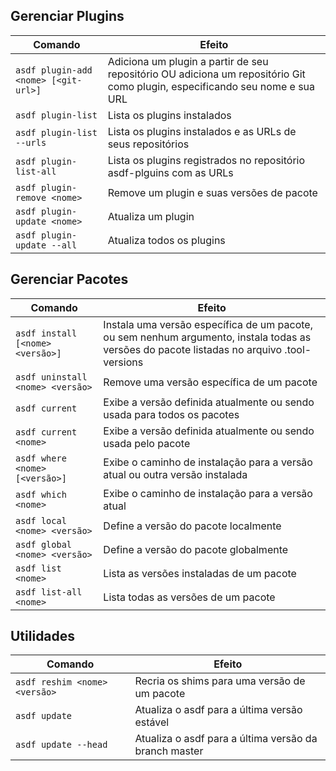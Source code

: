 ## Gerenciar Plugins

| Comando                              | Efeito                                                       |
| ------------------------------------ | ------------------------------------------------------------ |
| `asdf plugin-add <nome> [<git-url>]` | Adiciona um plugin a partir de seu repositório OU adiciona um repositório Git como plugin, especificando seu nome e sua URL                                                   |
| `asdf plugin-list`                   | Lista os plugins instalados                                  |
| `asdf plugin-list --urls`            | Lista os plugins instalados e as URLs de seus repositórios   |
| `asdf plugin-list-all`               | Lista os plugins registrados no repositório asdf-plguins com as URLs |
| `asdf plugin-remove <nome>`          | Remove um plugin e suas versões de pacote                    |
| `asdf plugin-update <nome>`          | Atualiza um plugin                                           |
| `asdf plugin-update --all`           | Atualiza todos os plugins                                    |

## Gerenciar Pacotes

| Comando                           | Efeito                                                                |
| --------------------------------- | --------------------------------------------------------------------- |
| `asdf install [<nome> <versão>]`  | Instala uma versão específica de um pacote, ou sem nenhum argumento, instala todas as versões do pacote listadas no arquivo .tool-versions |
| `asdf uninstall <nome> <versão>`  | Remove uma versão específica de um pacote                             |
| `asdf current`                    | Exibe a versão definida atualmente ou sendo usada para todos os pacotes |
| `asdf current <nome>`             | Exibe a versão definida atualmente ou sendo usada pelo pacote         |
| `asdf where <nome> [<versão>]`    | Exibe o caminho de instalação para a versão atual ou outra versão instalada |
| `asdf which <nome>`               | Exibe o caminho de instalação para a versão atual                     |
| `asdf local <nome> <versão>`      | Define a versão do pacote localmente                                  |
| `asdf global <nome> <versão>`     | Define a versão do pacote globalmente                                 |
| `asdf list <nome>`                | Lista as versões instaladas de um pacote                              |
| `asdf list-all <nome>`            | Lista todas as versões de um pacote                                   |

## Utilidades

| Comando                        | Efeito                                         |
| ------------------------------ | ---------------------------------------------- |
| `asdf reshim <nome> <versão>`  | Recria os shims para uma versão de um pacote   |
| `asdf update`                  | Atualiza o asdf para a última versão estável   |
| `asdf update --head`           | Atualiza o asdf para a última versão da branch master |